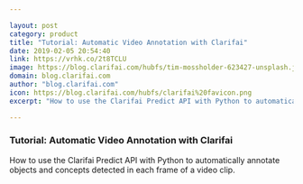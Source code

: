 ```yaml
---

layout: post
category: product
title: "Tutorial: Automatic Video Annotation with Clarifai"
date: 2019-02-05 20:54:40
link: https://vrhk.co/2t8TCLU
image: https://blog.clarifai.com/hubfs/tim-mossholder-623427-unsplash.jpg#keepProtocol
domain: blog.clarifai.com
author: "blog.clarifai.com"
icon: https://blog.clarifai.com/hubfs/clarifai%20favicon.png
excerpt: "How to use the Clarifai Predict API with Python to automatically annotate objects and concepts detected in each frame of a video clip."

---
```


### Tutorial: Automatic Video Annotation with Clarifai

How to use the Clarifai Predict API with Python to automatically annotate objects and concepts detected in each frame of a video clip.